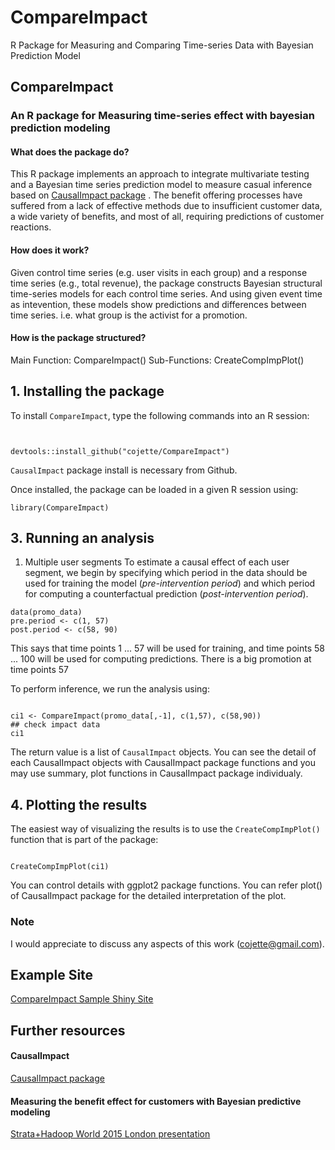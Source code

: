 # CompareImpact
R Package for Measuring and Comparing Time-series Data with Bayesian Prediction Model


## CompareImpact

### An R package for Measuring time-series effect with bayesian prediction modeling

#### What does the package do?
This R package implements an approach to integrate multivariate testing and a Bayesian time series prediction model to measure casual inference based on [CausalImpact package](https://github.com/google/CausalImpact) .  The benefit offering processes have suffered from a lack of effective methods due to insufficient customer data, a wide variety of benefits, and most of all, requiring predictions of customer reactions.

#### How does it work?
Given control time series (e.g. user visits in each group) and a response time series (e.g., total revenue), the package constructs Bayesian structural time-series models for each control time series. And using given event time as intevention,  these models show predictions and differences between time series. i.e. what group is the activist for a promotion. 


#### How is the package structured?
Main Function: CompareImpact()
Sub-Functions:  CreateCompImpPlot()

## 1. Installing the package

To install `CompareImpact`, type the following commands into an R session:

```{r, eval=FALSE}


devtools::install_github("cojette/CompareImpact")
```
`CausalImpact` package install is necessary from Github. 

Once installed, the package can be loaded in a given R session using:

```{r,eval=FALSE}
library(CompareImpact)
```

## 3. Running an analysis
1) Multiple user segments
To estimate a causal effect of each user segment, we begin by specifying which period in the data should be used for training the model (*pre-intervention period*) and which period for computing a counterfactual prediction (*post-intervention period*).

```{r,eval=FALSE}
data(promo_data)
pre.period <- c(1, 57)
post.period <- c(58, 90)
```

This says that time points 1 ... 57 will be used for training, and time points 58 ... 100 will be used for computing predictions. There is a big promotion at time points 57

To perform inference, we run the analysis using:
```{r,eval=FALSE}

ci1 <- CompareImpact(promo_data[,-1], c(1,57), c(58,90))
## check impact data
ci1
```

The return value is a list of `CausalImpact` objects. You can see the detail of each CausalImpact objects with CausalImpact package functions and you may use summary, plot functions in CausalImpact package individualy.

## 4. Plotting the results

The easiest way of visualizing the results is to use the `CreateCompImpPlot()` function that is part of the package:
```{r, fig.width=8, fig.height=6, eval=FALSE}

CreateCompImpPlot(ci1)

```

You can control details with ggplot2 package functions. You can refer plot() of CausalImpact package for the detailed interpretation of the plot. 

### Note
I would appreciate to discuss any aspects of this work (cojette@gmail.com).


## Example Site
[CompareImpact Sample Shiny Site](https://cojette.shinyapps.io/CompareImpactDash)

## Further resources

#### CausalImpact
[CausalImpact package](https://github.com/google/CausalImpact)

#### Measuring the benefit effect for customers with Bayesian predictive modeling
[Strata+Hadoop World 2015 London presentation](http://strataconf.com/big-data-conference-uk-2015/public/schedule/detail/39592)
